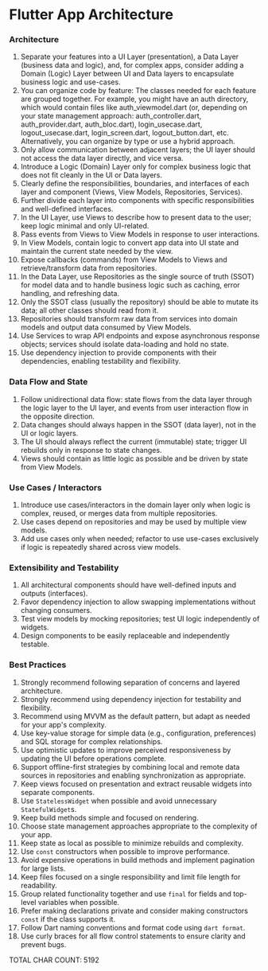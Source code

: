 # Flutter App Architecture

### Architecture
1. Separate your features into a UI Layer (presentation), a Data Layer (business data and logic), and, for complex apps, consider adding a Domain (Logic) Layer between UI and Data layers to encapsulate business logic and use-cases.
2. You can organize code by feature: The classes needed for each feature are grouped together. For example, you might have an auth directory, which would contain files like auth_viewmodel.dart (or, depending on your state management approach: auth_controller.dart, auth_provider.dart, auth_bloc.dart), login_usecase.dart, logout_usecase.dart, login_screen.dart, logout_button.dart, etc. Alternatively, you can organize by type or use a hybrid approach.
3. Only allow communication between adjacent layers; the UI layer should not access the data layer directly, and vice versa.
4. Introduce a Logic (Domain) Layer only for complex business logic that does not fit cleanly in the UI or Data layers.
5. Clearly define the responsibilities, boundaries, and interfaces of each layer and component (Views, View Models, Repositories, Services).
6. Further divide each layer into components with specific responsibilities and well-defined interfaces.
7. In the UI Layer, use Views to describe how to present data to the user; keep logic minimal and only UI-related.
8. Pass events from Views to View Models in response to user interactions.
9. In View Models, contain logic to convert app data into UI state and maintain the current state needed by the view.
10. Expose callbacks (commands) from View Models to Views and retrieve/transform data from repositories.
11. In the Data Layer, use Repositories as the single source of truth (SSOT) for model data and to handle business logic such as caching, error handling, and refreshing data.
12. Only the SSOT class (usually the repository) should be able to mutate its data; all other classes should read from it.
13. Repositories should transform raw data from services into domain models and output data consumed by View Models.
14. Use Services to wrap API endpoints and expose asynchronous response objects; services should isolate data-loading and hold no state.
15. Use dependency injection to provide components with their dependencies, enabling testability and flexibility.

### Data Flow and State
1. Follow unidirectional data flow: state flows from the data layer through the logic layer to the UI layer, and events from user interaction flow in the opposite direction.
2. Data changes should always happen in the SSOT (data layer), not in the UI or logic layers.
3. The UI should always reflect the current (immutable) state; trigger UI rebuilds only in response to state changes.
4. Views should contain as little logic as possible and be driven by state from View Models.

### Use Cases / Interactors
1. Introduce use cases/interactors in the domain layer only when logic is complex, reused, or merges data from multiple repositories.
2. Use cases depend on repositories and may be used by multiple view models.
3. Add use cases only when needed; refactor to use use-cases exclusively if logic is repeatedly shared across view models.

### Extensibility and Testability
1. All architectural components should have well-defined inputs and outputs (interfaces).
2. Favor dependency injection to allow swapping implementations without changing consumers.
3. Test view models by mocking repositories; test UI logic independently of widgets.
4. Design components to be easily replaceable and independently testable.

### Best Practices
1. Strongly recommend following separation of concerns and layered architecture.
2. Strongly recommend using dependency injection for testability and flexibility.
3. Recommend using MVVM as the default pattern, but adapt as needed for your app's complexity.
4. Use key-value storage for simple data (e.g., configuration, preferences) and SQL storage for complex relationships.
5. Use optimistic updates to improve perceived responsiveness by updating the UI before operations complete.
6. Support offline-first strategies by combining local and remote data sources in repositories and enabling synchronization as appropriate.
7. Keep views focused on presentation and extract reusable widgets into separate components.
8. Use `StatelessWidget` when possible and avoid unnecessary `StatefulWidget`s.
9. Keep build methods simple and focused on rendering.
10. Choose state management approaches appropriate to the complexity of your app.
11. Keep state as local as possible to minimize rebuilds and complexity.
12. Use `const` constructors when possible to improve performance.
13. Avoid expensive operations in build methods and implement pagination for large lists.
14. Keep files focused on a single responsibility and limit file length for readability.
15. Group related functionality together and use `final` for fields and top-level variables when possible.
16. Prefer making declarations private and consider making constructors `const` if the class supports it.
17. Follow Dart naming conventions and format code using `dart format`.
18. Use curly braces for all flow control statements to ensure clarity and prevent bugs.

TOTAL CHAR COUNT:     5192
